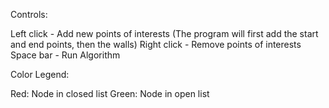 Controls:

Left click - Add new points of interests (The program will first add the start and end points, then the walls)
Right click - Remove points of interests
Space bar - Run Algorithm

Color Legend:

Red: Node in closed list
Green: Node in open list

